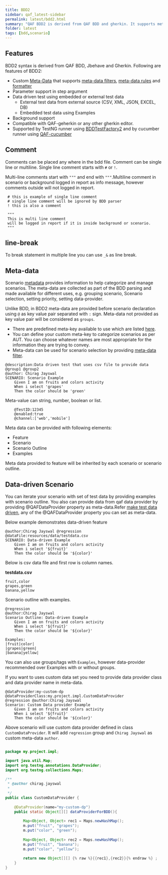```yaml
---
title: BDD2
sidebar: qaf_latest-sidebar
permalink: latest/bdd2.html
summary: "QAF BDD2 is derived from QAF BDD and gherkin. It supports meta-data from qaf bdd as tags and examples from gherkin."
folder: latest
tags: [bdd,scenario]
---
```


## Features

BDD2 syntax is derived from QAF BDD, Jbehave and Gherkin. Following are features of BDD2:

  * Custom [Meta-Data](scenario-meta-data.html) that supports [meta-data filters](scenario_metadatata_filter_include_exclude_prop.html), [meta-data rules](meta-data-rules.html) and [formatter](scenario-meta-data.html#meta-data-formatter)
  * Parameter support in step argument
  * Data driven test using embedded or external test data
    * External test data from external source (CSV, XML, JSON, EXCEL, DB)
    * Embedded test data using Examples
  * Background support
  * Compatible with QAF-geherkin or any other gherkin editor.
  * Supported by TestNG runner using [BDDTestFactory2](bdd-configuration.html#factory-class) and by cucumber runner using [QAF-cucumber](qaf_cucumber.html)

## Comment

Comments can be placed any where in the bdd file. Comment can be single line or multiline. Single line comment starts with `#` or `!`.

Multi-line comments start with `"""` and end with `"""`.Multiline comment in scenario or background logged in report as info message, however comments outside will not logged in report.

```
 # this is example of single line comment
 # single line comment will be ignored by BDD parser
 ! this is also a comment
 
 """
 This is multi line comment
 will be logged in report if it is inside background or scenario.
 """  

```
## line-break
To break statement in multiple line you can use `_&` as line break.


## Meta-data 

Scenario [metadata](scenario-meta-data.html) provides information to help categorize and manage scenarios. The meta-data are collected as part of the BDD parsing and made available for different uses, e.g. grouping scenario, Scenario selection, setting priority, setting data-provider. 

Unlike BDD, in BDD2 meta-data are provided before scenario declaration  using `@` as key value pair separated with `:` sign. Meta-data not provided as key value pair will be considered as `groups`.
* There are predefined meta-key available to use which are listed [here](scenario-meta-data.html#pre-defined-meta-data-for-bdd).
* You can define your custom meta-key to categorize scenarios as per AUT. You can choose whatever names are most appropriate for the information they are trying to convey.
* Meta-data can be used for scenario selection by providing [meta-data filter](scenario_metadatata_filter_include_exclude_prop.html).

```
@description:Data driven test that uses csv file to provide data
@group1 @group2
@author: Chirag Jayswal
SCENARIO: Scenario Example 
	Given I am on fruits and colors activity
	When i select 'grapes'
	Then the color should be 'green'
```

Meta-value can string, number, boolean or list.

```
	@TestID:12345
	@enabled:true
	@channel:['web','mobile']
```

Meta data can be provided with following elements:
 * Feature
 * Scenario
 * Scenario Outline 
 * Examples
 
Meta data provided to feature will be inherited by each scenario or scenario outline.

## Data-driven Scenario
You can iterate your scenario with set of test data by providing examples with scenario outline. You also can provide data from qaf data provider by providing @QAFDataProvider property as meta-data.Refer [make test data driven](maketest_data_driven.html), any of the @QAFDataProvider property you can set as meta-data.

Below example demonstrates data-driven feature  


```
@author:Chirag Jayswal @regression 
@dataFile:resources/data/testdata.csv 
SCENARIO: Data-driven Example 
	Given I am on fruits and colors activity
	When i select '${fruit}'
	Then the color should be '${color}'

```

Below is csv data file and first row is column names.

**testdata.csv**

```csv
fruit,color
grapes,green
banana,yellow

```

Scenario outline with examples.
```
@regression 
@author:Chirag Jayswal
Scenario Outline: Data-driven Example 
	Given I am on fruits and colors activity
	When i select '${fruit}'
	Then the color should be '${color}'

Examples:
|fruit|color|
|grapes|green|
|banana|yellow|

```
You can also use groups/tags with `Examples`, however data-provider recommended over Examples with or without groups.

If you want to uses custom data set you need to provide data provider class and data provider name in meta-data.

```
@dataProvider:my-custom-dp 
@dataProviderClass:my.project.impl.CustomDataProvider
@regression @author:Chirag Jayswal
Scenario: Custom Data provider Example 
	Given I am on fruits and colors activity
	When i select '${fruit}'
	Then the color should be '${color}'

```
Above scenario will use custom data provider defined in class `CustomDataProvider`. It will add `regression`  group and `Chirag Jayswal` as custom meta-data `author`.
 
```java

package my.project.impl;

import java.util.Map;
import org.testng.annotations.DataProvider;
import org.testng.collections.Maps;

/**
 * @author chirag.jayswal
 *
 */
public class CustomDataProvider {
	
	@DataProvider(name="my-custom-dp")
	public static Object[][] dataProviderForBDD(){
		
		Map<Object, Object> rec1 = Maps.newHashMap();
		m.put("fruit", "grapes");
		m.put("color", "green");
		
		Map<Object, Object> rec2 = Maps.newHashMap();
		m.put("fruit", "banana");
		m.put("color", "yellow");
		
		return new Object[][] {% raw %}{{rec1},{rec2}}{% endraw %} ;
	}
}

```